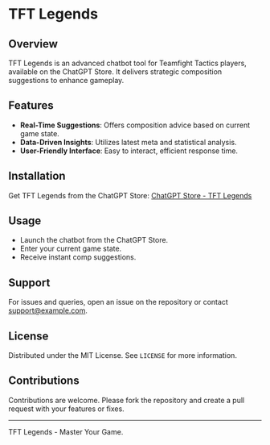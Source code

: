 # TFT Legends

## Overview
TFT Legends is an advanced chatbot tool for Teamfight Tactics players, available on the ChatGPT Store. It delivers strategic composition suggestions to enhance gameplay.

## Features
- **Real-Time Suggestions**: Offers composition advice based on current game state.
- **Data-Driven Insights**: Utilizes latest meta and statistical analysis.
- **User-Friendly Interface**: Easy to interact, efficient response time.

## Installation
Get TFT Legends from the ChatGPT Store:
[ChatGPT Store - TFT Legends](https://chat.openai.com/g/g-9dABtRYhg-blitzcore)

## Usage
- Launch the chatbot from the ChatGPT Store.
- Enter your current game state.
- Receive instant comp suggestions.

## Support
For issues and queries, open an issue on the repository or contact support@example.com.

## License
Distributed under the MIT License. See `LICENSE` for more information.

## Contributions
Contributions are welcome. Please fork the repository and create a pull request with your features or fixes.

---

TFT Legends - Master Your Game.
